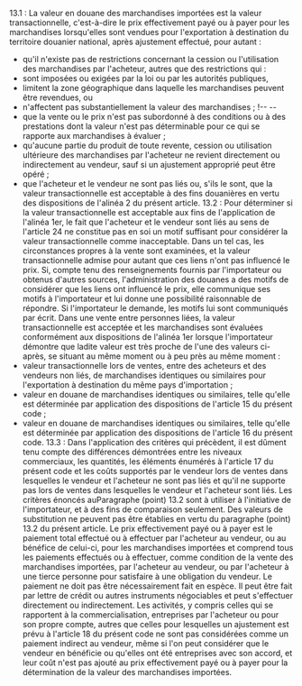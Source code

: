 13.1 : La valeur en douane des marchandises importées est la valeur
transactionnelle, c'est-à-dire le prix effectivement payé ou à payer
pour les marchandises lorsqu'elles sont vendues pour l'exportation à
destination du territoire douanier national, après ajustement effectué,
pour autant :
- qu'il n'existe pas de restrictions concernant la cession ou
l'utilisation des marchandises par l'acheteur, autres que des
restrictions qui :
- sont imposées ou exigées par la loi ou par les autorités publiques,
- limitent la zone géographique dans laquelle les marchandises peuvent
être revendues, ou
- n'affectent pas substantiellement la valeur des marchandises ;
!-- --
- que la vente ou le prix n'est pas subordonné à des conditions ou à
des prestations dont la valeur n'est pas déterminable pour ce qui se
rapporte aux marchandises à évaluer ;
- qu'aucune partie du produit de toute revente, cession ou utilisation
ultérieure des marchandises par l'acheteur ne revient directement ou
indirectement au vendeur, sauf si un ajustement approprié peut être
opéré ;
- que l'acheteur et le vendeur ne sont pas liés ou, s'ils le sont, que
la valeur transactionnelle est acceptable à des fins douanières en
vertu des dispositions de l'alinéa 2 du présent article.
13.2 : Pour déterminer si la valeur transactionnelle est acceptable
aux fins de l'application de l'alinéa 1er, le fait que l'acheteur et
le vendeur sont liés au sens de l'article 24 ne constitue pas en soi un
motif suffisant pour considérer la valeur transactionnelle comme
inacceptable. Dans un tel cas, les circonstances propres à la vente sont
examinées, et la valeur transactionnelle admise pour autant que ces
liens n'ont pas influencé le prix. Si, compte tenu des renseignements
fournis par l'importateur ou obtenus d'autres sources,
l'administration des douanes a des motifs de considérer que les liens
ont influencé le prix, elle communique ses motifs à l'importateur et
lui donne une possibilité raisonnable de répondre. Si l'importateur le
demande, les motifs lui sont communiqués par écrit.
Dans une vente entre personnes liées, la valeur transactionnelle est
acceptée et les marchandises sont évaluées conformément aux dispositions
de l'alinéa 1er lorsque l'importateur démontre que ladite valeur est
très proche de l'une des valeurs ci-après, se situant au même moment ou
à peu près au même moment :
- valeur transactionnelle lors de ventes, entre des acheteurs et des
vendeurs non liés, de marchandises identiques ou similaires pour
l'exportation à destination du même pays d'importation ;
- valeur en douane de marchandises identiques ou similaires, telle
qu'elle est déterminée par application des dispositions de l'article
15 du présent code ;
- valeur en douane de marchandises identiques ou similaires, telle
qu'elle est déterminée par application des dispositions de l'article
16 du présent code.
13.3 : Dans l'application des critères qui précèdent, il est dûment
tenu compte des différences démontrées entre les niveaux commerciaux,
les quantités, les éléments énumérés à l'article 17 du présent code et
les coûts supportés par le vendeur lors de ventes dans lesquelles le
vendeur et l'acheteur ne sont pas liés et qu'il ne supporte pas lors
de ventes dans lesquelles le vendeur et l'acheteur sont liés.
Les critères énoncés auParagraphe (point) 13.2 sont à utiliser à
l'initiative de l'importateur, et à des fins de comparaison seulement.
Des valeurs de substitution ne peuvent pas être établies en vertu du
paragraphe (point) 13.2 du présent article.
Le prix effectivement payé ou à payer est le paiement total effectué ou
à effectuer par l'acheteur au vendeur, ou au bénéfice de celui-ci, pour
les marchandises importées et comprend tous les paiements effectués ou à
effectuer, comme condition de la vente des marchandises importées, par
l'acheteur au vendeur, ou par l'acheteur à une tierce personne pour
satisfaire à une obligation du vendeur. Le paiement ne doit pas être
nécessairement fait en espèce. Il peut être fait par lettre de crédit ou
autres instruments négociables et peut s'effectuer directement ou
indirectement.
Les activités, y compris celles qui se rapportent à la
commercialisation, entreprises par l'acheteur ou pour son propre compte,
autres que celles pour lesquelles un ajustement est prévu à l'article 18
du présent code ne sont pas considérées comme un paiement indirect au
vendeur, même si l'on peut considérer que le vendeur en bénéficie ou
qu'elles ont été entreprises avec son accord, et leur coût n'est pas
ajouté au prix effectivement payé ou à payer pour la détermination de la
valeur des marchandises importées.